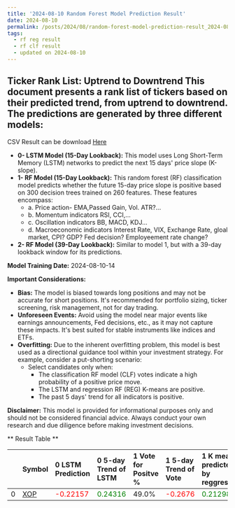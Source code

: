 ```yaml
---
title: '2024-08-10 Random Forest Model Prediction Result'
date: 2024-08-10
permalink: /posts/2024/08/random-forest-model-prediction-result_2024-08-10_14/
tags:
  - rf reg result
  - rf clf result
  - updated on 2024-08-10
---
```

## Ticker Rank List: Uptrend to Downtrend This document presents a rank list of tickers based on their predicted trend, from uptrend to downtrend. The predictions are generated by three different models:
 CSV Result can be download [ Here ](https://cliffordhu.github.io/images/2024-08-10-random-forest-model-prediction-result_2024-08-10_14.csv) 

* **0- LSTM Model (15-Day Lookback):** This model uses Long Short-Term Memory (LSTM) networks to predict the next 15 days' price slope (K-slope). 
* **1- RF Model (15-Day Lookback):** This random forest (RF) classification model predicts whether the future 15-day price slope is positive based on 300 decision trees trained on 260 features. These features encompass: 
     * a. Price action- EMA,Passed Gain, Vol. ATR?...  
     * b. Momentum indicators  RSI, CCI,...  
     * c. Oscillation indicators  BB, MACD, KDJ... 
     * d. Macroeconomic indicators Interest Rate, VIX, Exchange Rate, gloal market, CPI? GDP? Fed decision? Employeement rate change? 
 * **2- RF Model (39-Day Lookback):** Similar to model 1, but with a 39-day lookback window for its predictions. 

 **Model Training Date:** 2024-08-10-14 
 
 **Important Considerations:** 
 
 * **Bias:** The model is biased towards long positions and may not be accurate for short positions. It's recommended for portfolio sizing, ticker screening, risk management, not for day trading.
 * **Unforeseen Events:** Avoid using the model near major events like earnings announcements, Fed decisions, etc., as it may not capture these impacts. It's best suited for stable instruments like indices and ETFs.
 * **Overfitting:** Due to the inherent overfitting problem, this model is best used as a directional guidance tool within your investment strategy. For example, consider a put-shorting scenario:
     * Select candidates only when: 
         * The classification RF model (CLF) votes indicate a high probability of a positive price move.
         * The LSTM and regression RF (REG) K-means are positive. 
         * The past 5 days' trend for all indicators is positive. 
 
 **Disclaimer:** This model is provided for informational purposes only and should not be considered financial advice. Always conduct your own research and due diligence before making investment decisions.



** Result Table **

</details>

|    | Symbol                                                | 0 LSTM Prediction                           | 0 5-day Trend of LSTM                        | 1 Vote for Positve %   | 1 5-day Trend of Vote                      | 1 K mean predicted by reggresion             | 1 5-day Trend of K mean                      | 2 Vote for Positve %   | 2 5-day Trend of Vote                      | 2 K mean predicted by reggresion             | 2 5-day Trend of K mean                     |   3 LDA Gain Loss dB |   Total | Sector   |   Rank |   Rank Percent |
|---:|:------------------------------------------------------|:--------------------------------------------|:---------------------------------------------|:-----------------------|:-------------------------------------------|:---------------------------------------------|:---------------------------------------------|:-----------------------|:-------------------------------------------|:---------------------------------------------|:--------------------------------------------|---------------------:|--------:|:---------|-------:|---------------:|
|  0 | [XOP](https://finance.yahoo.com/quote/XOP/financials) | <span style="color: red;"> -0.22157 </span> | <span style="color: green;"> 0.24316 </span> | 49.0%                  | <span style="color: red;"> -0.2676 </span> | <span style="color: green;"> 0.21298 </span> | <span style="color: green;"> 0.00625 </span> | 44.0%                  | <span style="color: red;"> -0.4253 </span> | <span style="color: green;"> 0.19997 </span> | <span style="color: red;"> -0.00273 </span> |              6.49638 | 5.56515 | ETF      |      1 |              0 |
 </details>

